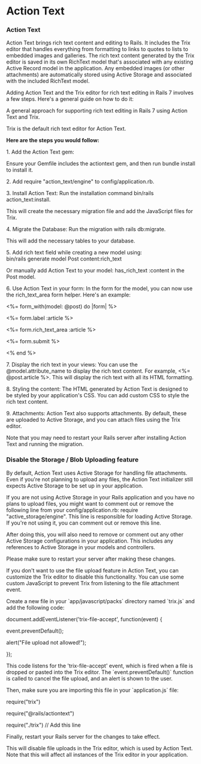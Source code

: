 # Action Text

### Action Text

Action Text brings rich text content and editing to Rails. It includes the Trix editor that handles everything from formatting to links to quotes to lists to embedded images and galleries. The rich text content generated by the Trix editor is saved in its own RichText model that's associated with any existing Active Record model in the application. Any embedded images (or other attachments) are automatically stored using Active Storage and associated with the included RichText model.

Adding Action Text and the Trix editor for rich text editing in Rails 7 involves a few steps. Here's a general guide on how to do it:

A general approach for supporting rich text editing in Rails 7 using Action Text and Trix.

Trix is the default rich text editor for Action Text.

**Here are the steps you would follow:**

1\. Add the Action Text gem:

Ensure your Gemfile includes the actiontext gem, and then run bundle install to install it.

2\. Add require "action\_text/engine" to config/application.rb.

3\. Install Action Text: Run the installation command bin/rails action\_text:install.

This will create the necessary migration file and add the JavaScript files for Trix.

4\. Migrate the Database: Run the migration with rails db:migrate.

This will add the necessary tables to your database.

5\. Add rich text field while creating a new model using:\
bin/rails generate model Post content:rich\_text

Or manually add Action Text to your model: has\_rich\_text :content in the Post model.

6\. Use Action Text in your form: In the form for the model, you can now use the rich\_text\_area form helper. Here's an example:

<%= form\_with(model: @post) do |form| %>

<%= form.label :article %>

<%= form.rich\_text\_area :article %>

<%= form.submit %>

<% end %>

7\. Display the rich text in your views: You can use the @model.attribute\_name to display the rich text content. For example, <%= @post.article %>. This will display the rich text with all its HTML formatting.

8\. Styling the content: The HTML generated by Action Text is designed to be styled by your application's CSS. You can add custom CSS to style the rich text content.

9\. Attachments: Action Text also supports attachments. By default, these are uploaded to Active Storage, and you can attach files using the Trix editor.

Note that you may need to restart your Rails server after installing Action Text and running the migration.



### Disable the Storage / Blob Uploading feature

By default, Action Text uses Active Storage for handling file attachments. Even if you're not planning to upload any files, the Action Text initializer still expects Active Storage to be set up in your application.

If you are not using Active Storage in your Rails application and you have no plans to upload files, you might want to comment out or remove the following line from your config/application.rb: require "active\_storage/engine". This line is responsible for loading Active Storage. If you're not using it, you can comment out or remove this line.

After doing this, you will also need to remove or comment out any other Active Storage configurations in your application. This includes any references to Active Storage in your models and controllers.

Please make sure to restart your server after making these changes.

If you don't want to use the file upload feature in Action Text, you can customize the Trix editor to disable this functionality. You can use some custom JavaScript to prevent Trix from listening to the file attachment event.

Create a new file in your \`app/javascript/packs\` directory named \`trix.js\` and add the following code:

document.addEventListener('trix-file-accept', function(event) {

event.preventDefault();

alert("File upload not allowed!");

});

This code listens for the 'trix-file-accept' event, which is fired when a file is dropped or pasted into the Trix editor. The \`event.preventDefault()\` function is called to cancel the file upload, and an alert is shown to the user.

Then, make sure you are importing this file in your \`application.js\` file:

require("trix")

require("@rails/actiontext")

require("./trix") // Add this line

Finally, restart your Rails server for the changes to take effect.

This will disable file uploads in the Trix editor, which is used by Action Text. Note that this will affect all instances of the Trix editor in your application.
